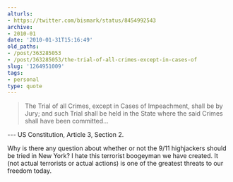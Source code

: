 ```yaml
---
alturls:
- https://twitter.com/bismark/status/8454992543
archive:
- 2010-01
date: '2010-01-31T15:16:49'
old_paths:
- /post/363285053
- /post/363285053/the-trial-of-all-crimes-except-in-cases-of
slug: '1264951009'
tags:
- personal
type: quote
---
```


> The Trial of all Crimes, except in Cases of Impeachment, shall be by
> Jury; and such Trial shall be held in the State where the said Crimes
> shall have been committed...

--- US Constitution, Article 3, Section 2.

Why is there any question about whether or not the 9/11 highjackers should
be tried in New York? I hate this terrorist boogeyman we have created. It
(not actual terrorists or actual actions) is one of the greatest threats
to our freedom today.
